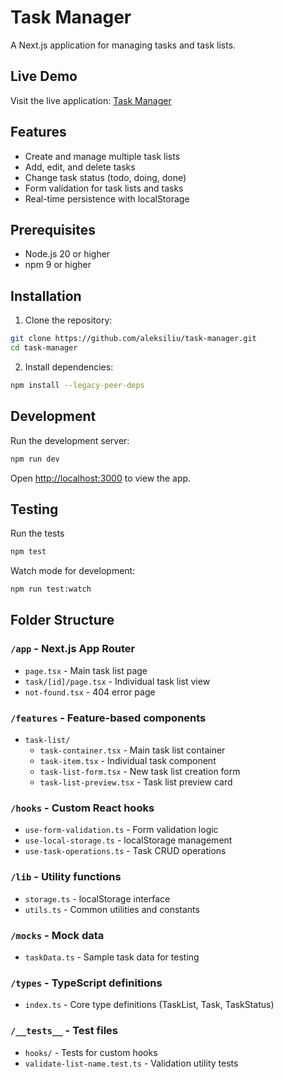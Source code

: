 # Task Manager

A Next.js application for managing tasks and task lists.

## Live Demo

Visit the live application: [Task Manager](https://task-manager-one-tawny.vercel.app/)

## Features

- Create and manage multiple task lists
- Add, edit, and delete tasks
- Change task status (todo, doing, done)
- Form validation for task lists and tasks
- Real-time persistence with localStorage

## Prerequisites

- Node.js 20 or higher
- npm 9 or higher

## Installation

1. Clone the repository:

```bash
git clone https://github.com/aleksiliu/task-manager.git
cd task-manager
```

2. Install dependencies:

```bash
npm install --legacy-peer-deps
```

## Development

Run the development server:

```bash
npm run dev
```

Open [http://localhost:3000](http://localhost:3000) to view the app.

## Testing

Run the tests

```bash
npm test
```

Watch mode for development:

```bash
npm run test:watch
```

## Folder Structure

### `/app` - Next.js App Router

- `page.tsx` - Main task list page
- `task/[id]/page.tsx` - Individual task list view
- `not-found.tsx` - 404 error page

### `/features` - Feature-based components

- `task-list/`
  - `task-container.tsx` - Main task list container
  - `task-item.tsx` - Individual task component
  - `task-list-form.tsx` - New task list creation form
  - `task-list-preview.tsx` - Task list preview card

### `/hooks` - Custom React hooks

- `use-form-validation.ts` - Form validation logic
- `use-local-storage.ts` - localStorage management
- `use-task-operations.ts` - Task CRUD operations

### `/lib` - Utility functions

- `storage.ts` - localStorage interface
- `utils.ts` - Common utilities and constants

### `/mocks` - Mock data

- `taskData.ts` - Sample task data for testing

### `/types` - TypeScript definitions

- `index.ts` - Core type definitions (TaskList, Task, TaskStatus)

### `/__tests__` - Test files

- `hooks/` - Tests for custom hooks
- `validate-list-name.test.ts` - Validation utility tests
